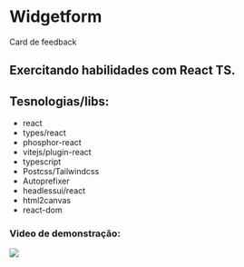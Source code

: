 # Widgetform
Card de feedback

## Exercitando habilidades com React TS.

## Tesnologias/libs:
 
 * react
 * types/react
 * phosphor-react
 * vitejs/plugin-react
 * typescript
 * Postcss/Tailwindcss
 * Autoprefixer
 * headlessui/react
 * html2canvas
 * react-dom

### Video de demonstração:
 
 ![](src/assets/longoTelaMaior.gif)
 
 
 
 
